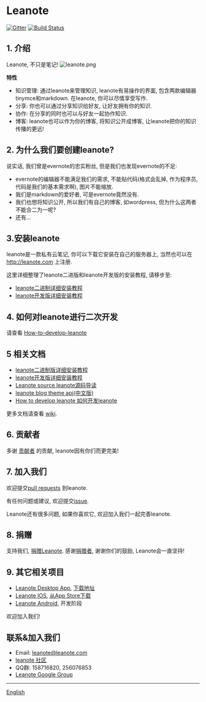 # Leanote

[![Gitter](https://badges.gitter.im/Join%20Chat.svg)](https://gitter.im/leanote/leanote?utm_source=badge&utm_medium=badge&utm_campaign=pr-badge)
[![Build Status](https://travis-ci.org/leanote/leanote.svg)](https://travis-ci.org/leanote/leanote)
## 1. 介绍

Leanote, 不只是笔记!
![leanote.png](leanote.png "")

**特性**

* 知识管理: 通过leanote来管理知识, leanote有易操作的界面, 包含两款编辑器tinymce和markdown. 在leanote, 你可以尽情享受写作.
* 分享: 你也可以通过分享知识给好友, 让好友拥有你的知识.
* 协作: 在分享的同时也可以与好友一起协作知识.
* 博客: leanote也可以作为你的博客, 将知识公开成博客, 让leanote把你的知识传播的更远!

## 2. 为什么我们要创建leanote?
说实话, 我们曾是evernote的忠实粉丝, 但是我们也发现evernote的不足:
* evernote的编辑器不能满足我们的需求, 不能贴代码(格式会乱掉, 作为程序员, 代码是我们的基本需求啊), 图片不能缩放.
* 我们是markdown的爱好者, 可是evernote竟然没有.
* 我们也想将知识公开, 所以我们有自己的博客, 如wordpress, 但为什么这两者不能合二为一呢?
* 还有...

## 3.安装leanote
leanote是一款私有云笔记, 你可以下载它安装在自己的服务器上, 当然也可以在 http://leanote.com 上注册.

这里详细整理了leanote二进版和leanote开发版的安装教程, 请移步至:

* [leanote二进制详细安装教程](https://github.com/goshx/leanote/wiki/leanote%E4%BA%8C%E8%BF%9B%E5%88%B6%E7%89%88%E8%AF%A6%E7%BB%86%E5%AE%89%E8%A3%85%E6%95%99%E7%A8%8B)
* [leanote开发版详细安装教程](https://github.com/goshx/leanote/wiki/leanote%E5%BC%80%E5%8F%91%E7%89%88%E8%AF%A6%E7%BB%86%E5%AE%89%E8%A3%85%E6%95%99%E7%A8%8B)

## 4. 如何对leanote进行二次开发

请查看 [How-to-develop-leanote](https://github.com/goshx/leanote/wiki/How-to-develop-leanote-%E5%A6%82%E4%BD%95%E5%BC%80%E5%8F%91leanote)

## 5 相关文档
* [leanote二进制版详细安装教程](https://github.com/goshx/leanote/wiki/leanote%E4%BA%8C%E8%BF%9B%E5%88%B6%E7%89%88%E8%AF%A6%E7%BB%86%E5%AE%89%E8%A3%85%E6%95%99%E7%A8%8B)
* [leanote开发版详细安装教程](https://github.com/goshx/leanote/wiki/leanote%E5%BC%80%E5%8F%91%E7%89%88%E8%AF%A6%E7%BB%86%E5%AE%89%E8%A3%85%E6%95%99%E7%A8%8B)
* [Leanote source leanote源码导读](https://github.com/goshx/leanote/wiki/Leanote-source-leanote源码导读)
* [leanote blog theme api(中文版)](https://github.com/goshx/leanote/wiki/leanote-blog-theme-api)
* [How to develop leanote 如何开发leanote](https://github.com/goshx/leanote/wiki/How-to-develop-leanote-如何开发leanote)

更多文档请查看 [wiki](https://github.com/goshx/leanote/wiki).

## 6. 贡献者
多谢 [贡献者](https://github.com/goshx/leanote/graphs/contributors) 的贡献, leanote因有你们而更完美!

## 7. 加入我们

欢迎提交[pull requests](https://github.com/goshx/leanote/pulls) 到leanote.

有任何问题或建议, 欢迎提交[issue](https://github.com/goshx/leanote/issues).

Leanote还有很多问题, 如果你喜欢它, 欢迎加入我们一起完善leanote.

## 8. 捐赠
支持我们, [捐赠Leanote](http://leanote.org/#donate). 感谢[捐赠者](http://leanote.leanote.com/post/leanote-donation-list), 谢谢你们的鼓励, Leanote会一直坚持!

## 9. 其它相关项目
* [Leanote Desktop App](https://github.com/goshx/desktop-app), [下载地址](http://app.leanote.com)
* [Leanote IOS](https://github.com/goshx/leanote-ios), [从App Store下载](https://itunes.apple.com/zn/app/leanote/id1022302858?mt=8)
* [Leanote Android](https://github.com/Dminter/leanote-android-client), 开发阶段

欢迎加入我们!

## 联系&加入我们
* Email: leanote@leanote.com
* [leanote 社区](http://bbs.leanote.com)
* QQ群: 158716820, 256076853
* [Leanote Google Group](https://groups.google.com/forum/#!forum/leanote)

----------------------------------------------------------------
[English](README.md)
